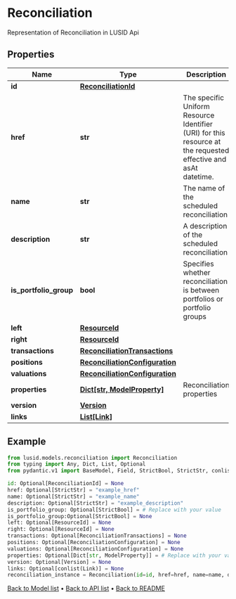 # Reconciliation

Representation of Reconciliation in LUSID Api
## Properties
Name | Type | Description | Notes
------------ | ------------- | ------------- | -------------
**id** | [**ReconciliationId**](ReconciliationId.md) |  | [optional] 
**href** | **str** | The specific Uniform Resource Identifier (URI) for this resource at the requested effective and asAt datetime. | [optional] 
**name** | **str** | The name of the scheduled reconciliation | [optional] 
**description** | **str** | A description of the scheduled reconciliation | [optional] 
**is_portfolio_group** | **bool** | Specifies whether reconciliation is between portfolios or portfolio groups | [optional] 
**left** | [**ResourceId**](ResourceId.md) |  | [optional] 
**right** | [**ResourceId**](ResourceId.md) |  | [optional] 
**transactions** | [**ReconciliationTransactions**](ReconciliationTransactions.md) |  | [optional] 
**positions** | [**ReconciliationConfiguration**](ReconciliationConfiguration.md) |  | [optional] 
**valuations** | [**ReconciliationConfiguration**](ReconciliationConfiguration.md) |  | [optional] 
**properties** | [**Dict[str, ModelProperty]**](ModelProperty.md) | Reconciliation properties | [optional] 
**version** | [**Version**](Version.md) |  | [optional] 
**links** | [**List[Link]**](Link.md) |  | [optional] 
## Example

```python
from lusid.models.reconciliation import Reconciliation
from typing import Any, Dict, List, Optional
from pydantic.v1 import BaseModel, Field, StrictBool, StrictStr, conlist

id: Optional[ReconciliationId] = None
href: Optional[StrictStr] = "example_href"
name: Optional[StrictStr] = "example_name"
description: Optional[StrictStr] = "example_description"
is_portfolio_group: Optional[StrictBool] = # Replace with your value
is_portfolio_group:Optional[StrictBool] = None
left: Optional[ResourceId] = None
right: Optional[ResourceId] = None
transactions: Optional[ReconciliationTransactions] = None
positions: Optional[ReconciliationConfiguration] = None
valuations: Optional[ReconciliationConfiguration] = None
properties: Optional[Dict[str, ModelProperty]] = # Replace with your value
version: Optional[Version] = None
links: Optional[conlist(Link)] = None
reconciliation_instance = Reconciliation(id=id, href=href, name=name, description=description, is_portfolio_group=is_portfolio_group, left=left, right=right, transactions=transactions, positions=positions, valuations=valuations, properties=properties, version=version, links=links)

```

[Back to Model list](../README.md#documentation-for-models) &#8226; [Back to API list](../README.md#documentation-for-api-endpoints) &#8226; [Back to README](../README.md)

